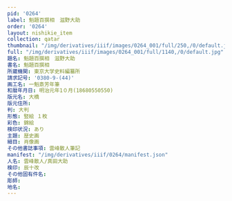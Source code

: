 ```yaml
---
pid: '0264'
label: 魁題百撰相　滋野大助
order: '0264'
layout: nishikie_item
collection: qatar
thumbnail: "/img/derivatives/iiif/images/0264_001/full/250,/0/default.jpg"
full: "/img/derivatives/iiif/images/0264_001/full/1140,/0/default.jpg"
題名: 魁題百撰相　滋野大助
書名: 魁題百撰相
所蔵機関: 東京大学史料編纂所
請求記号: '0380-9-(44)'
画工名: 一魁斎芳年筆
和暦年月日: 明治元年1０月(18680550550)
版元名: 大橋
版元住所: 
判: 大判
形態: 竪絵 １枚
彩色: 錦絵
検印状況: あり
主題: 歴史画
細目: 肖像画
その他書誌事項: 雲峰散人筆記
manifest: "/img/derivatives/iiif/0264/manifest.json"
人名: 雲峰散人/真田大助
検印: 辰十改
その他固有件名: 
彫師: 
地名: 
---
```

